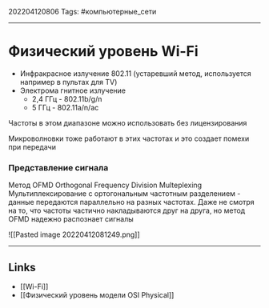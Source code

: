 202204120806
Tags: #компьютерные_сети

---

# Физический уровень Wi-Fi
- Инфракрасное излучение
	802.11 (устаревший метод, используется например в пультах для TV)
- Электрома гнитное излучение
	- 2,4 ГГц - 802.11b/g/n
	- 5 ГГц - 802.11a/n/ac

Частоты в этом диапазоне можно использовать без лицензирования

Микроволновки тоже работают в этих частотах и это создает помехи при передачи

### Представление сигнала
Метод OFMD Orthogonal Frequency Division Multeplexing Мультиплексирование с ортогональным частотным разделением - данные передаются параллельно на разных частотах. Даже не смотря на то, что частоты частично накладываются друг на друга, но метод OFMD надежно распознает сигналы

![[Pasted image 20220412081249.png]]

---
## Links
- [[Wi-Fi]]
- [[Физический уровень модели OSI Physical]]